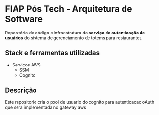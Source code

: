 # FIAP Pós Tech - Arquitetura de Software 

Repositório de código e infraestrutura do **serviço de autenticação de usuários** do sistema de gerenciamento de totems para restaurantes.

## Stack e ferramentas utilizadas

* Serviços AWS
  * SSM
  * Cognito

## Descrição

Este repositorio cria o pool de usuario do cognito para autenticacao oAuth que sera implementada no gateway aws <url> 

